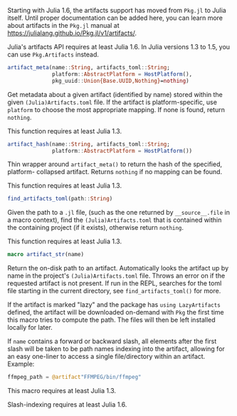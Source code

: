 Starting with Julia 1.6, the artifacts support has moved from `Pkg.jl` to Julia itself. Until proper documentation can be added here, you can learn more about artifacts in the `Pkg.jl` manual at <https://julialang.github.io/Pkg.jl/v1/artifacts/>.

Julia's artifacts API requires at least Julia 1.6. In Julia versions 1.3 to 1.5, you can use `Pkg.Artifacts` instead.


```julia
artifact_meta(name::String, artifacts_toml::String;
              platform::AbstractPlatform = HostPlatform(),
              pkg_uuid::Union{Base.UUID,Nothing}=nothing)
```
Get metadata about a given artifact (identified by name) stored within the given `(Julia)Artifacts.toml` file. If the artifact is platform-specific, use `platform` to choose the most appropriate mapping. If none is found, return `nothing`.

This function requires at least Julia 1.3.


```julia
artifact_hash(name::String, artifacts_toml::String;
              platform::AbstractPlatform = HostPlatform())
```
Thin wrapper around `artifact_meta()` to return the hash of the specified, platform- collapsed artifact. Returns `nothing` if no mapping can be found.

This function requires at least Julia 1.3.


```julia
find_artifacts_toml(path::String)
```
Given the path to a `.jl` file, (such as the one returned by `__source__.file` in a macro context), find the `(Julia)Artifacts.toml` that is contained within the containing project (if it exists), otherwise return `nothing`.

This function requires at least Julia 1.3.


```julia
macro artifact_str(name)
```
Return the on-disk path to an artifact. Automatically looks the artifact up by name in the project's `(Julia)Artifacts.toml` file. Throws an error on if the requested artifact is not present. If run in the REPL, searches for the toml file starting in the current directory, see `find_artifacts_toml()` for more.

If the artifact is marked "lazy" and the package has `using LazyArtifacts` defined, the artifact will be downloaded on-demand with `Pkg` the first time this macro tries to compute the path. The files will then be left installed locally for later.

If `name` contains a forward or backward slash, all elements after the first slash will be taken to be path names indexing into the artifact, allowing for an easy one-liner to access a single file/directory within an artifact. Example:


```julia
ffmpeg_path = @artifact"FFMPEG/bin/ffmpeg"
```
This macro requires at least Julia 1.3.

Slash-indexing requires at least Julia 1.6.





